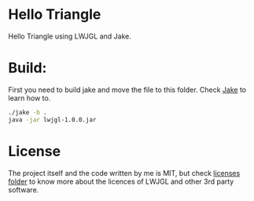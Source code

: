 # Hello Triangle

Hello Triangle using LWJGL and Jake.

# Build:

First you need to build jake and move the file to this folder. Check [Jake](https://github.com/lazynessmind/jake) to learn how to.

```bash
./jake -b .
java -jar lwjgl-1.0.0.jar
```

# License

The project itself and the code written by me is MIT, but check [licenses folder](licenses/) to know more about the licences of LWJGL and other 3rd party software.